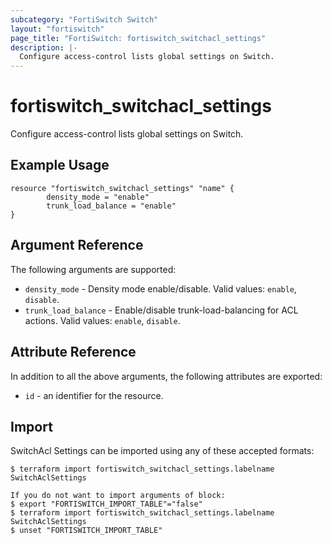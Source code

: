```yaml
---
subcategory: "FortiSwitch Switch"
layout: "fortiswitch"
page_title: "FortiSwitch: fortiswitch_switchacl_settings"
description: |-
  Configure access-control lists global settings on Switch.
---
```


# fortiswitch_switchacl_settings
Configure access-control lists global settings on Switch.

## Example Usage

```hcl
resource "fortiswitch_switchacl_settings" "name" {
        density_mode = "enable"
        trunk_load_balance = "enable"
}
```

## Argument Reference

The following arguments are supported:

* `density_mode` - Density mode enable/disable. Valid values: `enable`, `disable`.
* `trunk_load_balance` - Enable/disable trunk-load-balancing for ACL actions. Valid values: `enable`, `disable`.


## Attribute Reference

In addition to all the above arguments, the following attributes are exported:
* `id` - an identifier for the resource.

## Import

SwitchAcl Settings can be imported using any of these accepted formats:
```
$ terraform import fortiswitch_switchacl_settings.labelname SwitchAclSettings

If you do not want to import arguments of block:
$ export "FORTISWITCH_IMPORT_TABLE"="false"
$ terraform import fortiswitch_switchacl_settings.labelname SwitchAclSettings
$ unset "FORTISWITCH_IMPORT_TABLE"
```
